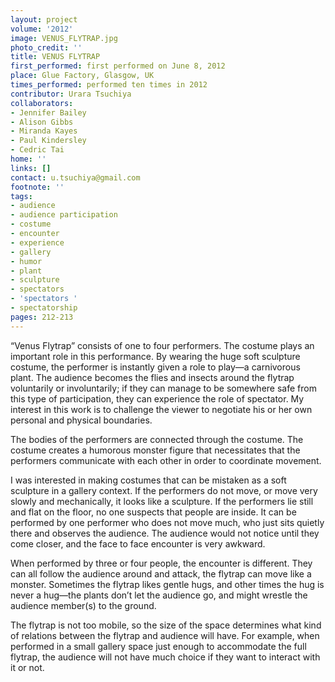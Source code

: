 ```yaml
---
layout: project
volume: '2012'
image: VENUS_FLYTRAP.jpg
photo_credit: ''
title: VENUS FLYTRAP
first_performed: first performed on June 8, 2012
place: Glue Factory, Glasgow, UK
times_performed: performed ten times in 2012
contributor: Urara Tsuchiya
collaborators:
- Jennifer Bailey
- Alison Gibbs
- Miranda Kayes
- Paul Kindersley
- Cedric Tai
home: ''
links: []
contact: u.tsuchiya@gmail.com
footnote: ''
tags:
- audience
- audience participation
- costume
- encounter
- experience
- gallery
- humor
- plant
- sculpture
- spectators
- 'spectators '
- spectatorship
pages: 212-213
---
```


“Venus Flytrap” consists of one to four performers. The costume plays an important role in this performance. By wearing the huge soft sculpture costume, the performer is instantly given a role to play—a carnivorous plant. The audience becomes the flies and insects around the flytrap voluntarily or involuntarily; if they can manage to be somewhere safe from this type of participation, they can experience the role of spectator. My interest in this work is to challenge the viewer to negotiate his or her own personal and physical boundaries.

The bodies of the performers are connected through the costume. The costume creates a humorous monster figure that necessitates that the performers communicate with each other in order to coordinate movement.

I was interested in making costumes that can be mistaken as a soft sculpture in a gallery context. If the performers do not move, or move very slowly and mechanically, it looks like a sculpture. If the performers lie still and flat on the floor, no one suspects that people are inside. It can be performed by one performer who does not move much, who just sits quietly there and observes the audience. The audience would not notice until they come closer, and the face to face encounter is very awkward.

When performed by three or four people, the encounter is different. They can all follow the audience around and attack, the flytrap can move like a monster. Sometimes the flytrap likes gentle hugs, and other times the hug is never a hug—the plants don’t let the audience go, and might wrestle the audience member(s) to the ground.

The flytrap is not too mobile, so the size of the space determines what kind of relations between the flytrap and audience will have. For example, when performed in a small gallery space just enough to accommodate the full flytrap, the audience will not have much choice if they want to interact with it or not.
